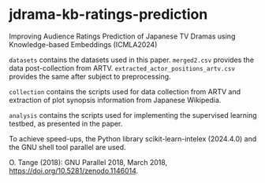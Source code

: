 # jdrama-kb-ratings-prediction
Improving Audience Ratings Prediction of Japanese TV Dramas using Knowledge-based Embeddings (ICMLA2024)

`datasets` contains the datasets used in this paper. `merged2.csv` provides the data post-collection from ARTV. `extracted_actor_positions_artv.csv` provides the same after subject to preprocessing.

`collection` contains the scripts used for data collection from ARTV and extraction of plot synopsis information from Japanese Wikipedia.

`analysis` contains the scripts used for implementing the supervised learning testbed, as presented in the paper.

To achieve speed-ups, the Python library scikit-learn-intelex (2024.4.0) and the GNU shell tool parallel are used.

O. Tange (2018): GNU Parallel 2018, March 2018, https://doi.org/10.5281/zenodo.1146014.
